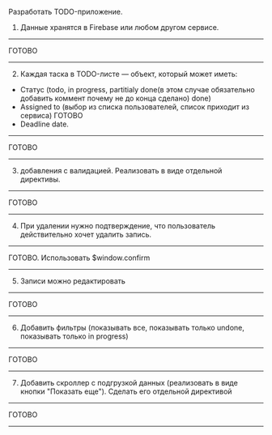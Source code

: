 Разработать TODO-приложение.

1. Данные хранятся в Firebase или любом другом сервисе.

____________________
ГОТОВО
____________________

2. Каждая таска в TODO-листе — объект, который может иметь:
  - Статус (todo, in progress, partitialy done(в этом случае обязательно добавить коммент почему не до конца сделано) done)
  - Assigned to (выбор из списка пользователей, список приходит из сервиса) ГОТОВО
  - Deadline date.

___________________
ГОТОВО
___________________

3. добавления с валидацией. Реализовать в виде отдельной директивы.

___________________
ГОТОВО
___________________

4. При удалении нужно подтверждение, что пользователь действительно хочет удалить запись.

___________________
ГОТОВО. Использовать $window.confirm
___________________

5. Записи можно редактировать

___________________
ГОТОВО
___________________

6. Добавить фильтры (показывать все, показывать только undone, показывать только in progress)

___________________
ГОТОВО
___________________
7. Добавить скроллер с подгрузкой данных (реализовать в виде кнопки "Показать еще"). 
 Сделать его отдельной директивой

___________________
ГОТОВО
___________________
